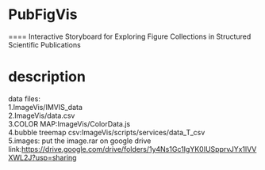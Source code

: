 # PubFigVis
====
Interactive Storyboard for Exploring Figure Collections in Structured Scientific Publications

# description
data files:  
1.ImageVis/IMVIS_data  
2.ImageVis/data.csv  
3.COLOR MAP:ImageVis/ColorData.js  
4.bubble treemap csv:ImageVis/scripts/services/data_T_csv  
5.images: put the image.rar on google drive link:https://drive.google.com/drive/folders/1y4Ns1Gc1IgYK0IUSpprvJYx1lVVXWL2J?usp=sharing  


